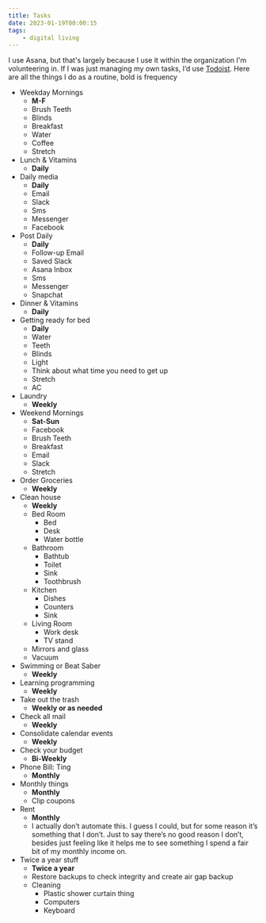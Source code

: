 ```yaml
---
title: Tasks
date: 2023-01-19T00:00:15
tags:
    - digital living
---
```


I use Asana, but that's largely because I use it within the organization I'm volunteering in. If I was just managing my own tasks, I’d use [Todoist](https://todoist.com/). Here are all the things I do as a routine, bold is frequency
* Weekday Mornings
   * **M-F**
   * Brush Teeth
   * Blinds
   * Breakfast
   * Water
   * Coffee
   * Stretch
* Lunch & Vitamins
   * **Daily**
* Daily media
   * **Daily**
   * Email
   * Slack
   * Sms
   * Messenger
   * Facebook
* Post Daily
   * **Daily**
   * Follow-up Email
   * Saved Slack
   * Asana Inbox
   * Sms
   * Messenger
   * Snapchat
* Dinner & Vitamins
   * **Daily**
* Getting ready for bed
   * **Daily**
   * Water
   * Teeth
   * Blinds
   * Light
   * Think about what time you need to get up
   * Stretch
   * AC
* Laundry
   * **Weekly**
* Weekend Mornings
   * **Sat-Sun**
   * Facebook
   * Brush Teeth
   * Breakfast
   * Email
   * Slack
   * Stretch
* Order Groceries
   * **Weekly**
* Clean house
   * **Weekly**
   * Bed Room
      * Bed
      * Desk
      * Water bottle
   * Bathroom
      * Bathtub
      * Toilet
      * Sink
      * Toothbrush
   * Kitchen
      * Dishes
      * Counters
      * Sink
   * Living Room
      * Work desk
      * TV stand
   * Mirrors and glass
   * Vacuum
* Swimming or Beat Saber
   * **Weekly**
* Learning programming
   * **Weekly**
* Take out the trash
   * **Weekly or as needed**
* Check all mail
   * **Weekly**
* Consolidate calendar events
   * **Weekly**
* Check your budget
   * **Bi-Weekly**
* Phone Bill: Ting
   * **Monthly**
* Monthly things
   * **Monthly**
   * Clip coupons
* Rent
   * **Monthly**
   * I actually don’t automate this. I guess I could, but for some reason it’s something that I don’t. Just to say there’s no good reason I don’t, besides just feeling like it helps me to see something I spend a fair bit of my monthly income on.
* Twice a year stuff
   * **Twice a year**
   * Restore backups to check integrity and create air gap backup
   * Cleaning
      * Plastic shower curtain thing
      * Computers
      * Keyboard